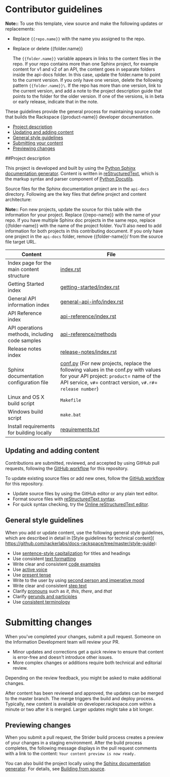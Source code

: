 # Contributor guidelines

**Note::** 
   To use this template, view source and make the following updates or replacements:
   
   - Replace ``{{repo.name}}`` with the name you assigned to the repo.
   - Replace or delete {{folder.name}}
   
     The ``{{folder.name}}`` variable appears in links to the content files in the repo. If your repo contains more than one Sphinx project, for example content for v1 and v2 of an API, the content goes in separate folders inside the api-docs folder. In this case, update the folder.name to point to the current version. If you only have one version, delete the following pattern ``{{folder.name}}\``.  If the repo has more than one version, link to the current version, and add a 
     note to the project description guide that points to the folder for the older version. If one of the versions, is in beta or early release, indicate that in the note.



These guidelines provide the general process for maintaining source code that
builds the Rackspace {{product-name}} developer documentation.

- [Project description](#project-description)
- [Updating and adding content](#updating-and-adding-content)
- [General style guidelines](#general-style-guidelines)
- [Submitting your content](#submitting-changes)
- [Previewing changes](#previewing-changes)

##Project description
<!-- Provide as little or as much information about architecture as needed to help
contributors figure out which file to update.-->

This project is developed and built by using the
[Python Sphinx documentation generator](http://sphinx-doc.org/). Content is
written in [reStructuredText](http://sphinx-doc.org/rest.html), which is the
markup syntax and parser component of
[Python Docutils](http://docutils.sourceforge.net/index.html).

Source files for the Sphinx documentation project are in the ``api-docs``
directory. Following are the key files that define project and content
architecture:

**Note::** Fon new projects, update the source for this table with the information for your project. Replace {{repo-name}} with the name of your repo. If you have multiple Sphinx doc projects in the same repo, replace {{folder-name}} with the name of the project folder. You'll also need to add information for both projects in this contributing document.  If you only have one project in the ``api-docs`` folder, remove {{folder-name}}/ from the source file target URL.

Content | File
--- | ---
|Index page for the main content structure| [index.rst](https://github.com/rackerlabs/{{repo.name}}/blob/master/api-docs/{{folder-name}}/index.rst)
|Getting Started index| [getting-started/index.rst](https://github.com/rackerlabs/{{repo-name}}/blob/master/api-docs/{{folder-name}}/getting-started/index.rst.rst)
|General API information index|[general-api-info/index.rst](https://github.com/rackerlabs/{{repo-name}}/blob/master/api-docs/{{folder-name}}/general-api-info/index.rst)
|API Reference index|[api-reference/index.rst](https://github.com/rackerlabs/{{repo-name}}/blob/master/api-docs/{{folder-name}}/api-reference/index.rst)
|API operations methods, including code samples|[api-reference/methods](https://github.com/rackerlabs/{{repo-name}}/tree/master/api-docs/{{folder-name}}/api-reference/methods)
|Release notes index|[release-notes/index.rst](https://github.com/rackerlabs/{{repo-name}}/blob/master/api-docs/{{folder-name}}/release-notes/index.rst)
|Sphinx documentation configuration file| [conf.py](https://github.com/rackerlabs/{{repo-name}}/blob/master/api-docs/{{folder-name}}/conf.py) (For new projects, replace the following values in the conf.py with values for your API project: ``product``= name of the API service, ``v#``= contract version, ``v#.r#``= ``release number``)
|Linux and OS X build script|``Makefile``|
|Windows build script|``make.bat``|
|Install requirements for building locally|[requirements.txt](https://github.com/rackerlabs/docs-common/blob/master/requirements.txt)


## Updating and adding content

Contributions are submitted, reviewed, and accepted by using GitHub pull
requests, following the [GitHub workflow](GITHUBING.md) for this repository.

To update existing source files or add new ones, follow the
[GitHub workflow](GITHUBING.md) for this repository.

* Update source files by using the GitHub editor or any plain text editor.
* Format source files with
  [reStructuredText syntax](http://www.sphinx-doc.org/en/stable/rest.html).
* For quick syntax checking, try the
[Online reStructuredText editor](http://rst.ninjs.org/).

## General style guidelines

When you add or update content, use the following general style guidelines,
which are described in detail in [Style guidelines for technical content]( \
https://github.com/rackerlabs/docs-rackspace/tree/master/style-guide):

- Use [sentence-style capitalization](https://github.com/rackerlabs/docs-rackspace/blob/master/style-guide/a-l-style-guidelines.md#cap-sentence-style) for titles and headings
- Use consistent [text formatting](https://github.com/rackerlabs/docs-rackspace/blob/master/style-guide/m-z-style-guidelines.md#text-formatting)
- Write clear and consistent [code examples](https://github.com/rackerlabs/docs-rackspace/blob/master/style-guide/a-l-style-guidelines.md#code-examples)
- Use [active voice](https://github.com/rackerlabs/docs-rackspace/blob/master/style-guide/basic-writing-guidelines.md#use-active-voice)
- Use [present tense](https://github.com/rackerlabs/docs-rackspace/blob/master/style-guide/basic-writing-guidelines.md#use-present-tense)
- Write to the user by using [second person and imperative mood](https://github.com/rackerlabs/docs-rackspace/blob/master/style-guide/basic-writing-guidelines.md#write-to-user)
- Write clear and consistent [step text](https://github.com/rackerlabs/docs-rackspace/blob/master/style-guide/m-z-style-guidelines.md#tasks-steps)
- Clarify [pronouns](https://github.com/rackerlabs/docs-rackspace/blob/master/style-guide/basic-writing-guidelines.md#clarify-pronouns) such as *it*, *this*, *there*, and *that*
- Clarify [gerunds and participles](https://github.com/rackerlabs/docs-rackspace/blob/master/style-guide/basic-writing-guidelines.md#clarify-gerunds-and-participles)
- Use [consistent terminology](https://github.com/rackerlabs/docs-rackspace/blob/master/style-guide/basic-writing-guidelines.md#use-consistent-terminology)

<!-- Adding build from source guidelines until we can provide a link to
automated gh-pages output, or to the staging URL that Ash is working on.
-->

# Submitting changes

When you've completed your changes, submit a pull request. Someone on the
Information Development team will review your PR.
- Minor updates and corrections get a quick review to ensure that content is
  error-free and doesn't introduce other issues.
- More complex changes or additions require both technical and editorial review.

Depending on the review feedback, you might be asked to make additional changes.

After content has been reviewed and approved, the updates can be merged to the
master branch. The merge triggers the build and deploy process. Typically, new
content is available on developer.rackspace.com within a minute or two after it
is merged. Larger updates might take a bit longer.

## Previewing changes

When you submit a pull request, the Strider build process creates a preview of
your changes in a staging environment. After the build process completes, the
following message displays in the pull request comments with a link to the
content: ``Your content preview is now ready.``

You can also build the project locally using the [Sphinx documentation
generator](http://sphinx-doc.org/). For details, see
[Building from source](https://github.com/rackerlabs/docs-rackspace/blob/master/doc/tools/build-from-source.rst).
